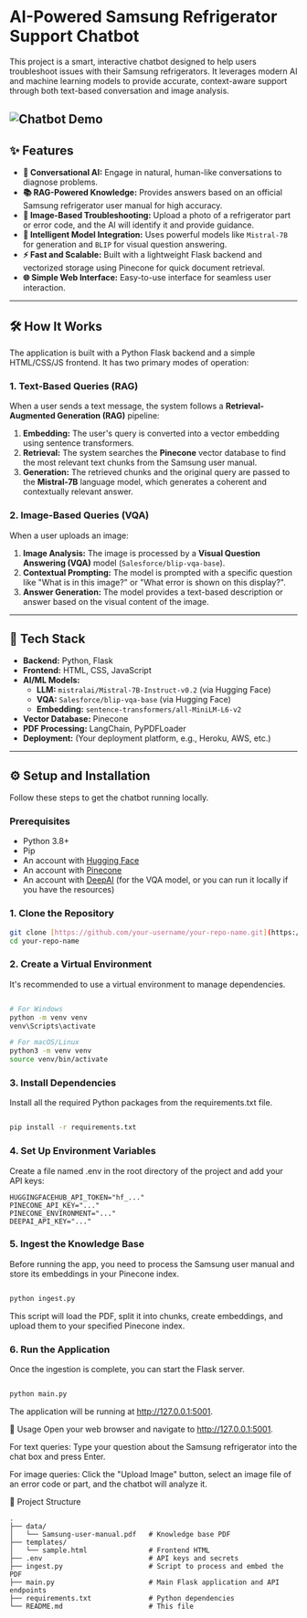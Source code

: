 # AI-Powered Samsung Refrigerator Support Chatbot

This project is a smart, interactive chatbot designed to help users troubleshoot issues with their Samsung refrigerators. It leverages modern AI and machine learning models to provide accurate, context-aware support through both text-based conversation and image analysis.

![Chatbot Demo](https://placehold.co/600x400/EEE/31343C?text=Replace+with+GIF+of+your+chatbot)
---

## ✨ Features

* **🤖 Conversational AI:** Engage in natural, human-like conversations to diagnose problems.
* **📚 RAG-Powered Knowledge:** Provides answers based on an official Samsung refrigerator user manual for high accuracy.
* **📸 Image-Based Troubleshooting:** Upload a photo of a refrigerator part or error code, and the AI will identify it and provide guidance.
* **🧠 Intelligent Model Integration:** Uses powerful models like `Mistral-7B` for generation and `BLIP` for visual question answering.
* **⚡ Fast and Scalable:** Built with a lightweight Flask backend and vectorized storage using Pinecone for quick document retrieval.
* **🌐 Simple Web Interface:** Easy-to-use interface for seamless user interaction.

---

## 🛠️ How It Works

The application is built with a Python Flask backend and a simple HTML/CSS/JS frontend. It has two primary modes of operation:

### 1. Text-Based Queries (RAG)

When a user sends a text message, the system follows a **Retrieval-Augmented Generation (RAG)** pipeline:
1.  **Embedding:** The user's query is converted into a vector embedding using sentence transformers.
2.  **Retrieval:** The system searches the **Pinecone** vector database to find the most relevant text chunks from the Samsung user manual.
3.  **Generation:** The retrieved chunks and the original query are passed to the **Mistral-7B** language model, which generates a coherent and contextually relevant answer.

### 2. Image-Based Queries (VQA)

When a user uploads an image:
1.  **Image Analysis:** The image is processed by a **Visual Question Answering (VQA)** model (`Salesforce/blip-vqa-base`).
2.  **Contextual Prompting:** The model is prompted with a specific question like "What is in this image?" or "What error is shown on this display?".
3.  **Answer Generation:** The model provides a text-based description or answer based on the visual content of the image.

---

## 🚀 Tech Stack

* **Backend:** Python, Flask
* **Frontend:** HTML, CSS, JavaScript
* **AI/ML Models:**
    * **LLM:** `mistralai/Mistral-7B-Instruct-v0.2` (via Hugging Face)
    * **VQA:** `Salesforce/blip-vqa-base` (via Hugging Face)
    * **Embedding:** `sentence-transformers/all-MiniLM-L6-v2`
* **Vector Database:** Pinecone
* **PDF Processing:** LangChain, PyPDFLoader
* **Deployment:** (Your deployment platform, e.g., Heroku, AWS, etc.)

---

## ⚙️ Setup and Installation

Follow these steps to get the chatbot running locally.

### Prerequisites

* Python 3.8+
* Pip
* An account with [Hugging Face](https://huggingface.co/)
* An account with [Pinecone](https://www.pinecone.io/)
* An account with [DeepAI](https://deepai.org/) (for the VQA model, or you can run it locally if you have the resources)

### 1. Clone the Repository

```bash
git clone [https://github.com/your-username/your-repo-name.git](https://github.com/your-username/your-repo-name.git)
cd your-repo-name
```
### 2. Create a Virtual Environment


It's recommended to use a virtual environment to manage dependencies.

```Bash

# For Windows
python -m venv venv
venv\Scripts\activate

# For macOS/Linux
python3 -m venv venv
source venv/bin/activate
```

### 3. Install Dependencies
Install all the required Python packages from the requirements.txt file.

```Bash

pip install -r requirements.txt
```

### 4. Set Up Environment Variables
Create a file named .env in the root directory of the project and add your API keys:
```
HUGGINGFACEHUB_API_TOKEN="hf_..."
PINECONE_API_KEY="..."
PINECONE_ENVIRONMENT="..."
DEEPAI_API_KEY="..."
```

### 5. Ingest the Knowledge Base
Before running the app, you need to process the Samsung user manual and store its embeddings in your Pinecone index.

```Bash

python ingest.py
```

This script will load the PDF, split it into chunks, create embeddings, and upload them to your specified Pinecone index.

### 6. Run the Application
Once the ingestion is complete, you can start the Flask server.

```Bash

python main.py
```

The application will be running at http://127.0.0.1:5001.

💬 Usage
Open your web browser and navigate to http://127.0.0.1:5001.

For text queries: Type your question about the Samsung refrigerator into the chat box and press Enter.

For image queries: Click the "Upload Image" button, select an image file of an error code or part, and the chatbot will analyze it.

📂 Project Structure
```
.
├── data/
│   └── Samsung-user-manual.pdf   # Knowledge base PDF
├── templates/
│   └── sample.html               # Frontend HTML
├── .env                          # API keys and secrets
├── ingest.py                     # Script to process and embed the PDF
├── main.py                       # Main Flask application and API endpoints
├── requirements.txt              # Python dependencies
└── README.md                     # This file
```





